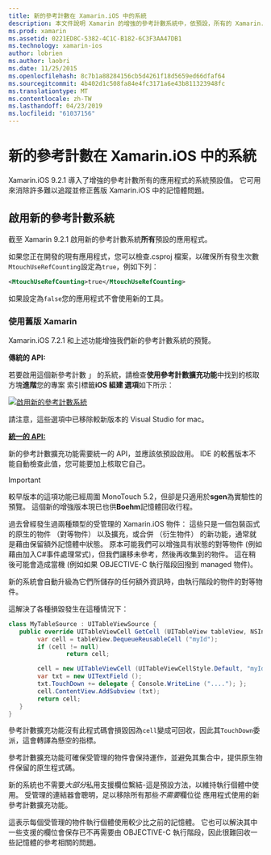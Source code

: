 ```yaml
---
title: 新的參考計數在 Xamarin.iOS 中的系統
description: 本文件說明 Xamarin 的增強的參考計數系統中，依預設，所有的 Xamarin.iOS 應用程式中啟用。
ms.prod: xamarin
ms.assetid: 0221ED8C-5382-4C1C-B182-6C3F3AA47DB1
ms.technology: xamarin-ios
author: lobrien
ms.author: laobri
ms.date: 11/25/2015
ms.openlocfilehash: 8c7b1a88284156cb5d4261f18d5659ed66dfaf64
ms.sourcegitcommit: 4b402d1c508fa84e4fc3171a6e43b811323948fc
ms.translationtype: MT
ms.contentlocale: zh-TW
ms.lasthandoff: 04/23/2019
ms.locfileid: "61037156"
---
```

# <a name="new-reference-counting-system-in-xamarinios"></a>新的參考計數在 Xamarin.iOS 中的系統

Xamarin.iOS 9.2.1 導入了增強的參考計數所有的應用程式的系統預設值。 它可用來消除許多難以追蹤並修正舊版 Xamarin.iOS 中的記憶體問題。

## <a name="enabling-the-new-reference-counting-system"></a>啟用新的參考計數系統

截至 Xamarin 9.2.1 啟用新的參考計數系統**所有**預設的應用程式。

如果您正在開發的現有應用程式，您可以檢查.csproj 檔案，以確保所有發生次數`MtouchUseRefCounting`設定為`true`，例如下列：

```xml
<MtouchUseRefCounting>true</MtouchUseRefCounting>
```

如果設定為`false`您的應用程式不會使用新的工具。

### <a name="using-older-versions-of-xamarin"></a>使用舊版 Xamarin

Xamarin.iOS 7.2.1 和上述功能增強我們新的參考計數系統的預覽。

**傳統的 API:**

若要啟用這個新參考計數 」 的系統，請檢查**使用參考計數擴充功能**中找到的核取方塊**進階**您的專案 索引標籤**iOS 組建 選項**如下所示： 

[![](newrefcount-images/image1.png "啟用新的參考計數系統")](newrefcount-images/image1.png#lightbox)

請注意，這些選項中已移除較新版本的 Visual Studio for mac。

 **[統一的 API:](~/cross-platform/macios/unified/index.md)**

 新的參考計數擴充功能需要統一的 API，並應該依預設啟用。 IDE 的較舊版本不能自動檢查此值，您可能要加上核取它自己。

    
> [!IMPORTANT]
> 較早版本的這項功能已經周圍 MonoTouch 5.2，但卻是只適用於**sgen**為實驗性的預覽。 這個新的增強版本現已也供**Boehm**記憶體回收行程。


過去曾經發生過兩種類型的受管理的 Xamarin.iOS 物件： 這些只是一個包裝函式的原生的物件 （對等物件） 以及擴充，或合併 （衍生物件） 的新功能，通常就是藉由保留額外記憶體中狀態。 原本可能我們可以增強具有狀態的對等物件 (例如藉由加入C#事件處理常式)，但我們讓移未參考，然後再收集到的物件。 這在稍後可能會造成當機 (例如如果 OBJECTIVE-C 執行階段回撥到 managed 物件)。

新的系統會自動升級為它們所儲存的任何額外資訊時，由執行階段的物件的對等物件。

這解決了各種損毀發生在這種情況下：

```csharp
class MyTableSource : UITableViewSource {
   public override UITableViewCell GetCell (UITableView tableView, NSIndexPath indexPath) {
        var cell = tableView.DequeueReusableCell ("myId");
        if (cell != null)
                return cell;

        cell = new UITableViewCell (UITableViewCellStyle.Default, "myId");
        var txt = new UITextField ();
        txt.TouchDown += delegate { Console.WriteLine ("...."); };
        cell.ContentView.AddSubview (txt);
        return cell;
   }
}
```

參考計數擴充功能沒有此程式碼會損毀因為`cell`變成可回收，因此其`TouchDown`委派，這會轉譯為懸空的指標。

參考計數擴充功能可確保受管理的物件會保持運作，並避免其集合中，提供原生物件保留的原生程式碼。

新的系統也不需要*大部分*私用支援欄位繫結-這是預設方法，以維持執行個體中使用。 受管理的連結器會聰明，足以移除所有那些*不需要*欄位從 應用程式使用的新參考計數擴充功能。

這表示每個受管理的物件執行個體使用較少比之前的記憶體。 它也可以解決其中一些支援的欄位會保存已不再需要由 OBJECTIVE-C 執行階段，因此很難回收一些記憶體的參考相關的問題。
